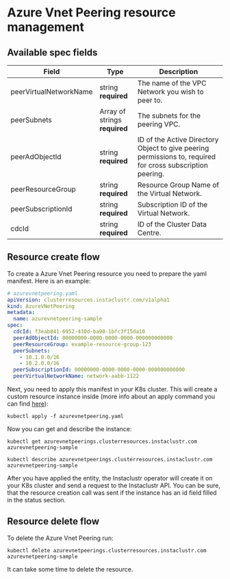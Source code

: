 # Azure Vnet Peering resource management

## Available spec fields

| Field                                             | Type                               | Description                                                                                                                                                                                                                                                                                                                                                                                                                                                                                                       |
|---------------------------------------------------|------------------------------------|-------------------------------------------------------------------------------------------------------------------------------------------------------------------------------------------------------------------------------------------------------------------------------------------------------------------------------------------------------------------------------------------------------------------------------------------------------------------------------------------------------------------|
| peerVirtualNetworkName                                             | string <br /> **required**         | The name of the VPC Network you wish to peer to.                                                                                                                                                                                                                                                                                                                                                                                                                                                                  |
| peerSubnets                                           | Array of strings <br /> **required** <br />  |   The subnets for the peering VPC.                                                                                                                                                                                                                                                                                                                                                                                  |
| peerAdObjectId                             | string <br /> **required**         | ID of the Active Directory Object to give peering permissions to, required for cross subscription peering.                                                                                                                                                                                                                                                                                                                                                                                                                                                                |                                                                                                                                                                                                                                                                                                                                                                                                                                                                              |
| peerResourceGroup                                             | string <br /> **required**         | Resource Group Name of the Virtual Network.                                                                                                                                                                                                                                                                                                                                                                                                                                                         |
| peerSubscriptionId                                           | string <br /> **required** <br />  | Subscription ID of the Virtual Network. |
| cdcId                             | string <br /> **required**         | ID of the Cluster Data Centre.                                                                                                                                                                                                                                                                                                                                                                                                                                                           |                                                                                                                                                                                                                                                                                                                                                                                                                                                                              |

## Resource create flow
To create a Azure Vnet Peering resource you need to prepare the yaml manifest. Here is an example:
```yaml
# azurevnetpeering.yaml
apiVersion: clusterresources.instaclustr.com/v1alpha1
kind: AzureVNetPeering
metadata:
  name: azurevnetpeering-sample
spec:
  cdcId: f3eab841-6952-430d-ba90-1bfc3f15da10
  peerAdObjectId: 00000000-0000-0000-0000-000000000000
  peerResourceGroup: example-resource-group-123
  peerSubnets:
    - 10.1.0.0/16
    - 10.2.0.0/16
  peerSubscriptionId: 00000000-0000-0000-0000-000000000000
  peerVirtualNetworkName: network-aabb-1122
```

Next, you need to apply this manifest in your K8s cluster. This will create a custom resource instance inside (more info about an apply command you can find [here](https://kubernetes.io/docs/reference/generated/kubectl/kubectl-commands#apply)):

```console
kubectl apply -f azurevnetpeering.yaml
```

Now you can get and describe the instance:

```console
kubectl get azurevnetpeerings.clusterresources.instaclustr.com azurevnetpeering-sample
```
```console
kubectl describe azurevnetpeerings.clusterresources.instaclustr.com azurevnetpeering-sample
```

After you have applied the entity, the Instaclustr operator will create it on your K8s cluster and send a request to the Instaclustr API. You can be sure, that the resource creation call was sent if the instance has an id field filled in the status section.

## Resource delete flow

To delete the Azure Vnet Peering run:
```console
kubectl delete azurevnetpeerings.clusterresources.instaclustr.com azurevnetpeering-sample
```

It can take some time to delete the resource.
